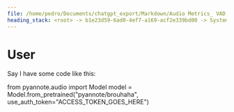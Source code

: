 ```yaml
---
file: /home/pedro/Documents/chatgpt_export/Markdown/Audio Metrics_ VAD, SNR, C50.md
heading_stack: <root> -> b1e23d59-6ad0-4ef7-a169-acf2e339bd00 -> System -> 624193d3-c2b2-4bf7-a466-07d277afd1ce -> System -> aaa2d697-3c69-41fa-9d99-fbca08692e7a -> User
---
```

# User

Say I have some code like this:

from pyannote.audio import Model
model = Model.from_pretrained("pyannote/brouhaha", 
                              use_auth_token="ACCESS_TOKEN_GOES_HERE")

